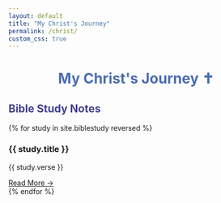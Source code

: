 ```yaml
---
layout: default
title: "My Christ's Journey"
permalink: /christ/
custom_css: true
---
```


<div class="christ-header-animation">
  <h1 style="text-align:center; color:#4b6cb3; animation: christFadeIn 2s;">My Christ's Journey ✝️</h1>
  <div id="random-verse" style="text-align:center; margin: 1.2rem 0; font-size:1.1rem; color:#319795; font-weight:bold;"></div>
 

<div class="ctf-card christ-card">
  <h2 style="color:#434190;">Bible Study Notes</h2>
  <div class="biblestudy-grid">
    {% for study in site.biblestudy reversed %}
      <div class="biblestudy-card">
        <h3>{{ study.title }}</h3>
        <p class="biblestudy-verse">{{ study.verse }}</p>
        <a href="{{ study.url }}" class="biblestudy-link">Read More →</a>
      </div>
    {% endfor %}
  </div>
</div>

<script>
  document.addEventListener('DOMContentLoaded', function() {
    document.body.setAttribute('data-page', 'christ');
  });
</script>

